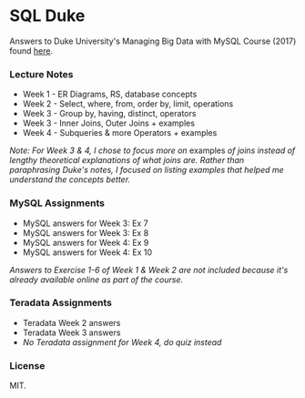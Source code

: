 # SQL Duke

Answers to Duke University's Managing Big Data with MySQL Course (2017) found [here](https://www.coursera.org/learn/analytics-mysql/home/info "Course Information for 'Managing Big Data with MySQL'"). 

### Lecture Notes

* Week 1 - ER Diagrams, RS, database concepts
* Week 2 - Select, where, from, order by, limit, operations
* Week 3 - Group by, having, distinct, operators
* Week 3 - Inner Joins, Outer Joins + examples
* Week 4 - Subqueries & more Operators + examples

*Note: For Week 3 & 4, I chose to focus more on* examples *of joins instead of lengthy theoretical explanations of what joins are. Rather than paraphrasing Duke's notes, I focused on listing examples that helped me understand the concepts better.*

### MySQL Assignments

* MySQL answers for Week 3: Ex 7
* MySQL answers for Week 3: Ex 8
* MySQL answers for Week 4: Ex 9
* MySQL answers for Week 4: Ex 10

*Answers to Exercise 1-6 of Week 1 & Week 2 are not included because it's already available online as part of the course.*

### Teradata Assignments

* Teradata Week 2 answers
* Teradata Week 3 answers
* *No Teradata assignment for Week 4, do quiz instead*


### License

MIT. 
